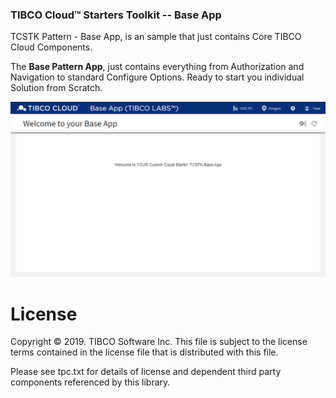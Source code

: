 ### TIBCO Cloud™ Starters Toolkit -- Base App
TCSTK Pattern - Base App, is an sample that just contains Core TIBCO Cloud Components.

The **Base Pattern App**, just contains everything from Authorization and Navigation to standard Configure Options.
Ready to start you individual Solution from Scratch.

![alt-text](docs/img/base-app.png "Image")

# License
Copyright © 2019. TIBCO Software Inc.
This file is subject to the license terms contained
in the license file that is distributed with this file.

Please see tpc.txt for details of license and dependent third party components referenced by this library.
